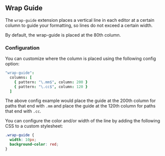## Wrap Guide

The `wrap-guide` extension places a vertical line in each editor at a certain
column to guide your formatting, so lines do not exceed a certain width.

By default, the wrap-guide is placed at the 80th column.

### Configuration

You can customize where the column is placed using the following config option:

```coffeescript
"wrap-guide":
  columns: [
    { pattern: "\.mm$", column: 200 }
    { pattern: "\.cc$", column: 120 }
  ]
```

The above config example would place the guide at the 200th column for paths
that end with `.mm` and place the guide at the 120th column for paths that end
with `.cc`.

You can configure the color and/or width of the line by adding the following
CSS to a custom stylesheet:

```css
.wrap-guide {
  width: 10px;
  background-color: red;
}
```
